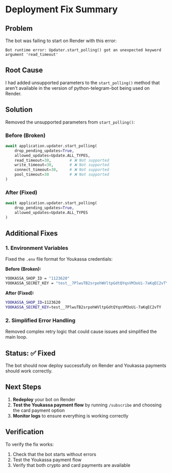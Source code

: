 # Deployment Fix Summary

## Problem

The bot was failing to start on Render with this error:

```
Bot runtime error: Updater.start_polling() got an unexpected keyword argument 'read_timeout'
```

## Root Cause

I had added unsupported parameters to the `start_polling()` method that aren't available in the version of python-telegram-bot being used on Render.

## Solution

Removed the unsupported parameters from `start_polling()`:

### Before (Broken)

```python
await application.updater.start_polling(
    drop_pending_updates=True,
    allowed_updates=Update.ALL_TYPES,
    read_timeout=30,        # ❌ Not supported
    write_timeout=30,       # ❌ Not supported
    connect_timeout=30,     # ❌ Not supported
    pool_timeout=30         # ❌ Not supported
)
```

### After (Fixed)

```python
await application.updater.start_polling(
    drop_pending_updates=True,
    allowed_updates=Update.ALL_TYPES
)
```

## Additional Fixes

### 1. Environment Variables

Fixed the `.env` file format for Youkassa credentials:

**Before (Broken):**

```bash
YOOKASSA_SHOP_ID = "1123620"
YOOKASSA_SECRET_KEY = "test__7PlwuTB2srpohWVltpGdtQYqsVM3oUi-7aKqEC2vTY"
```

**After (Fixed):**

```bash
YOOKASSA_SHOP_ID=1123620
YOOKASSA_SECRET_KEY=test__7PlwuTB2srpohWVltpGdtQYqsVM3oUi-7aKqEC2vTY
```

### 2. Simplified Error Handling

Removed complex retry logic that could cause issues and simplified the main loop.

## Status: ✅ Fixed

The bot should now deploy successfully on Render and Youkassa payments should work correctly.

## Next Steps

1. **Redeploy** your bot on Render
2. **Test the Youkassa payment flow** by running `/subscribe` and choosing the card payment option
3. **Monitor logs** to ensure everything is working correctly

## Verification

To verify the fix works:

1. Check that the bot starts without errors
2. Test the Youkassa payment flow
3. Verify that both crypto and card payments are available

